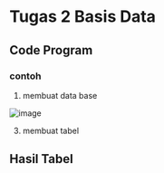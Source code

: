 # Tugas 2 Basis Data
## Code Program
### contoh
1. membuat data base

![image](https://github.com/ssyaqira/pertemuan1-basis-data/assets/148309532/be9ce382-4795-42f4-bf9a-8ca5fcfd82cd)

3. membuat tabel



## Hasil Tabel
